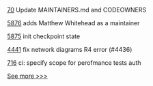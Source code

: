 
[70](https://github.com/hyperledger/firefly-perf-cli/pull/70) Update MAINTAINERS.md and CODEOWNERS

[5876](https://github.com/hyperledger/besu/pull/5876) adds Matthew Whitehead as a maintainer

[5875](https://github.com/hyperledger/besu/pull/5875) init checkpoint state

[4441](https://github.com/hyperledger/fabric/pull/4441) fix network diagrams R4 error (#4436)

[716](https://github.com/hyperledger-labs/open-enterprise-agent/pull/716) ci: specify scope for perofmance tests auth


[See more >>>](https://start-here.hyperledger.org/pull-requests)
